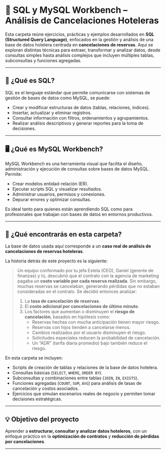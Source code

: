 # 🧠 SQL y MySQL Workbench – Análisis de Cancelaciones Hoteleras

Esta carpeta reúne ejercicios, prácticas y ejemplos desarrollados en **SQL (Structured Query Language)**, enfocados en la gestión y análisis de una base de datos hotelera centrada en **cancelaciones de reservas**. Aquí se exploran distintas técnicas para extraer, transformar y analizar datos, desde consultas simples hasta análisis complejos que incluyen múltiples tablas, subconsultas y funciones agregadas.

---

## 🧰 ¿Qué es SQL?

SQL es el lenguaje estándar que permite comunicarse con sistemas de gestión de bases de datos como MySQL, se puede:

- Crear y modificar estructuras de datos (tablas, relaciones, índices).  
- Insertar, actualizar y eliminar registros.  
- Consultar información con filtros, ordenamientos y agrupamientos.  
- Realizar análisis descriptivos y generar reportes para la toma de decisiones.

---

## 🖥️ ¿Qué es MySQL Workbench?

MySQL Workbench es una herramienta visual que facilita el diseño, administración y ejecución de consultas sobre bases de datos MySQL. Permite:

- Crear modelos entidad-relación (ER).  
- Ejecutar scripts SQL y visualizar resultados.  
- Administrar usuarios, permisos y conexiones.  
- Depurar errores y optimizar consultas.  

Es ideal tanto para quienes están aprendiendo SQL como para profesionales que trabajan con bases de datos en entornos productivos.

---

## 📁 ¿Qué encontrarás en esta carpeta?

La base de datos usada aquí corresponde a un **caso real de análisis de cancelaciones de reservas hoteleras**. 

La historia detrás de este proyecto es la siguiente:
> Un equipo conformado por tu jefa Estela (CEO), Daniel (gerente de finanzas) y tú, descubrió que el contrato con la agencia de marketing pagaba un **costo variable por cada reserva realizada**. Sin embargo, muchas reservas se cancelaban, generando pérdidas que no estaban consideradas en el contrato. Se decidió entonces analizar:
>
> 1. La **tasa de cancelación de reservas**.  
> 2. El **costo adicional por cancelaciones de último minuto**.  
> 3. Los factores que aumentan o disminuyen el **riesgo de cancelación**, basados en hipótesis como:
>    - Reservas hechas con mucha anticipación tienen mayor riesgo.  
>    - Reservas con hijos tienden a cancelarse menos.  
>    - Cambios realizados por el usuario disminuyen el riesgo.  
>    - Solicitudes especiales reducen la probabilidad de cancelación.  
>    - Un “ADR” (tarifa diaria promedio) bajo también reduce el riesgo.

En esta carpeta se incluyen:

- Scripts de creación de tablas y relaciones de la base de datos hotelera.  
- Consultas básicas (`SELECT`, `WHERE`, `ORDER BY`).  
- Subconsultas y combinaciones entre tablas (`JOIN`, `IN`, `EXISTS`).  
- Funciones agregadas (`COUNT`, `SUM`, `AVG`) para análisis de tasas de cancelación y costos asociados.  
- Ejercicios que simulan escenarios reales de negocio y permiten tomar decisiones estratégicas.

---

## 💡 Objetivo del proyecto

Aprender a **estructurar, consultar y analizar datos hoteleros**, con un enfoque práctico en la **optimización de contratos** y **reducción de pérdidas por cancelaciones**.

---
